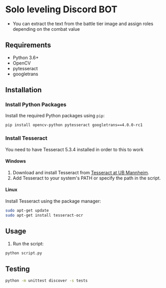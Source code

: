 # Solo leveling Discord BOT
- You can extract the text from the battle tier image and assign roles depending on the combat value

## Requirements

- Python 3.6+
- OpenCV
- pytesseract
- googletrans

## Installation

### Install Python Packages

Install the required Python packages using `pip`:

```bash
pip install opencv-python pytesseract googletrans==4.0.0-rc1
```

### Install Tesseract

You need to have Tesseract 5.3.4 installed in order to this to work

#### Windows

1. Download and install Tesseract from [Tesseract at UB Mannheim](https://github.com/UB-Mannheim/tesseract/wiki).
2. Add Tesseract to your system's PATH or specify the path in the script.

#### Linux

Install Tesseract using the package manager:

```bash
sudo apt-get update
sudo apt-get install tesseract-ocr
```

## Usage

1. Run the script:

```bash
python script.py
```

## Testing

```bash
python -m unittest discover -s tests
```
